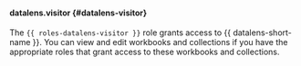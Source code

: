 #### datalens.visitor {#datalens-visitor}

The `{{ roles-datalens-visitor }}` role grants access to {{ datalens-short-name }}. You can view and edit workbooks and collections if you have the appropriate roles that grant access to these workbooks and collections.